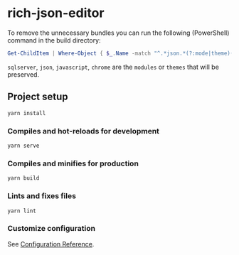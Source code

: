 # rich-json-editor

To remove the unnecessary bundles you can run the following (PowerShell) command in the build directory:
```PowerShell
Get-ChildItem | Where-Object { $_.Name -match "^.*json.*(?:mode|theme)(?!.*(sqlserver|-json\.|rich_json|javascript|chrome).*).*$" } | del
```
```sqlserver```, ```json```, ```javascript```, ```chrome``` are the ```modules``` or ```themes``` that will be preserved.

## Project setup
```
yarn install
```

### Compiles and hot-reloads for development
```
yarn serve
```

### Compiles and minifies for production
```
yarn build
```

### Lints and fixes files
```
yarn lint
```

### Customize configuration
See [Configuration Reference](https://cli.vuejs.org/config/).
